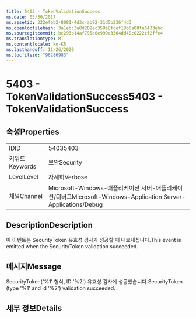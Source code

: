 ```yaml
---
title: 5403 - TokenValidationSuccess
ms.date: 03/30/2017
ms.assetid: 322efeb2-8081-4d3c-ab92-31d5b236f4d3
ms.openlocfilehash: 3a1ebc3a8d202ac359a8fcef19b6a88fa6433ebc
ms.sourcegitcommit: bc293b14af795e0e999e3304dd40c0222cf2ffe4
ms.translationtype: MT
ms.contentlocale: ko-KR
ms.lasthandoff: 11/26/2020
ms.locfileid: "96286983"
---
```

# <a name="5403---tokenvalidationsuccess"></a><span data-ttu-id="c7776-102">5403 - TokenValidationSuccess</span><span class="sxs-lookup"><span data-stu-id="c7776-102">5403 - TokenValidationSuccess</span></span>

## <a name="properties"></a><span data-ttu-id="c7776-103">속성</span><span class="sxs-lookup"><span data-stu-id="c7776-103">Properties</span></span>  
  
|||  
|-|-|  
|<span data-ttu-id="c7776-104">ID</span><span class="sxs-lookup"><span data-stu-id="c7776-104">ID</span></span>|<span data-ttu-id="c7776-105">5403</span><span class="sxs-lookup"><span data-stu-id="c7776-105">5403</span></span>|  
|<span data-ttu-id="c7776-106">키워드</span><span class="sxs-lookup"><span data-stu-id="c7776-106">Keywords</span></span>|<span data-ttu-id="c7776-107">보안</span><span class="sxs-lookup"><span data-stu-id="c7776-107">Security</span></span>|  
|<span data-ttu-id="c7776-108">Level</span><span class="sxs-lookup"><span data-stu-id="c7776-108">Level</span></span>|<span data-ttu-id="c7776-109">자세히</span><span class="sxs-lookup"><span data-stu-id="c7776-109">Verbose</span></span>|  
|<span data-ttu-id="c7776-110">채널</span><span class="sxs-lookup"><span data-stu-id="c7776-110">Channel</span></span>|<span data-ttu-id="c7776-111">Microsoft-Windows-애플리케이션 서버-애플리케이션/디버그</span><span class="sxs-lookup"><span data-stu-id="c7776-111">Microsoft-Windows-Application Server-Applications/Debug</span></span>|  
  
## <a name="description"></a><span data-ttu-id="c7776-112">Description</span><span class="sxs-lookup"><span data-stu-id="c7776-112">Description</span></span>  

 <span data-ttu-id="c7776-113">이 이벤트는 SecurityToken 유효성 검사가 성공할 때 내보내집니다.</span><span class="sxs-lookup"><span data-stu-id="c7776-113">This event is emitted when the SecurityToken validation succeeded.</span></span>  
  
## <a name="message"></a><span data-ttu-id="c7776-114">메시지</span><span class="sxs-lookup"><span data-stu-id="c7776-114">Message</span></span>  

 <span data-ttu-id="c7776-115">SecurityToken('%1' 형식, ID '%2') 유효성 검사에 성공했습니다.</span><span class="sxs-lookup"><span data-stu-id="c7776-115">SecurityToken (type '%1' and id '%2') validation succeeded.</span></span>  
  
## <a name="details"></a><span data-ttu-id="c7776-116">세부 정보</span><span class="sxs-lookup"><span data-stu-id="c7776-116">Details</span></span>
